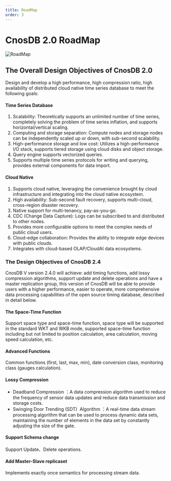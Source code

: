 ```yaml
---
title: RoadMap
order: 3
---
```


# CnosDB 2.0 RoadMap

![RoadMap](/_static/img/RoadMap.png)
## The Overall Design Objectives of CnosDB 2.0

Design and develop a high performance, high compression ratio, high availability of distributed cloud native time series database to meet the following goals:
#### Time Series Database
1. Scalability: Theoretically supports an unlimited number of time series, completely solving the problem of time series inflation, and supports horizontal/vertical scaling.
2. Computing and storage separation: Compute nodes and storage nodes can be independently scaled up or down, with sub-second scalability.
3. High-performance storage and low cost: Utilizes a high-performance I/O stack, supports tiered storage using cloud disks and object storage.
4. Query engine supports vectorized queries.
5. Supports multiple time series protocols for writing and querying, provides external components for data import.
#### Cloud Native
1. Supports cloud native, leveraging the convenience brought by cloud infrastructure and integrating into the cloud native ecosystem.
2. High availability: Sub-second fault recovery, supports multi-cloud, cross-region disaster recovery.
3. Native support for multi-tenancy, pay-as-you-go.
4. CDC (Change Data Capture): Logs can be subscribed to and distributed to other nodes.
5. Provides more configurable options to meet the complex needs of public cloud users.
6. Cloud-edge collaboration: Provides the ability to integrate edge devices with public clouds.
7. Integrates with cloud-based OLAP/CloudAI data ecosystems.

### The Design Objectives of CnosDB 2.4

CnosDB V version 2.4.0 will achieve: add timing functions, add lossy compression algorithms, support update and delete operations and have a master replication group, this version of CnosDB will be able to provide users with a higher performance, easier to operate, more comprehensive data processing capabilities of the open source timing database, described in detail below.
#### The Space-Time Function 
Support space type and space-time function, space type will be supported in the standard WKT and WKB mode, supported space-time function including but not limited to position calculation, area calculation, moving speed calculation, etc. 
#### Advanced Functions 
Common functions (first, last, max, min), date conversion class, monitoring class (gauges calculation).
#### Lossy Compression
- Deadband Compression ：A data compression algorithm used to reduce the frequency of sensor data updates and reduce data transmission and storage costs.
- Swinging Door Trending (SDT)  Algorithm ：A real-time data stream processing algorithm that can be used to process dynamic data sets, maintaining the number of elements in the data set by constantly adjusting the size of the gate.
#### Support Schema change 
Support Update、Delete operations.
#### Add Master-Slave replicaset 
Implements exactly once semantics for processing stream data.
